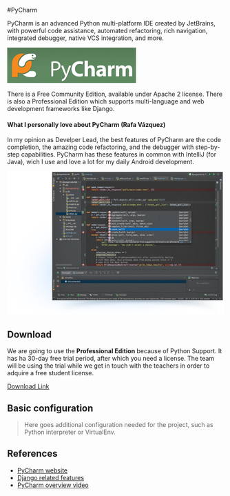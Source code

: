 #PyCharm

PyCharm is an advanced Python multi-platform IDE created by JetBrains, with powerful code assistance, automated refactoring, rich navigation, integrated debugger, native VCS integration, and more.

![logo](./img/pycharm_logo.png)

There is a Free Community Edition, available under Apache 2 license. There is also a Professional Edition which supports multi-language and web development frameworks like Django.

#### What I personally love about PyCharm (Rafa Vázquez)
In my opinion as Develper Lead, the best features of PyCharm are the code completion, the amazing code refactoring, and the debugger with step-by-step capabilities. PyCharm has these features in common with IntelliJ (for Java), wich I use and love a lot for my daily Android development.

![screenshot](./img/pycharm_screenshot.png)


## Download
We are going to use the **Professional Edition** because of Python Support. It has ha 30-day free trial period, after which you need a license. The team will be using the trial while we get in touch with the teachers in order to adquire a free student license.

[Download Link](http://www.jetbrains.com/pycharm/download/)

## Basic configuration

> Here goes additional configuration needed for the project, such as Python interpreter or VirtualEnv.

## References

- [PyCharm website](http://www.jetbrains.com/pycharm/)
- [Django related features](http://www.jetbrains.com/pycharm/features/#djangoIDE)
- [PyCharm overview video](http://www.youtube.com/watch?v=iutkLjeGc6w#t=23)